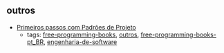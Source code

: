 outros
---
* [Primeiros passos com Padrões de Projeto](https://leanpub.com/primeiros-passos-com-padroes-de-projeto/)
    * tags: [free-programming-books](../tags/free-programming-books.md), [outros](../tags/outros.md), [free-programming-books-pt_BR](../tags/free-programming-books-pt_BR.md), [engenharia-de-software](../tags/engenharia-de-software.md)
